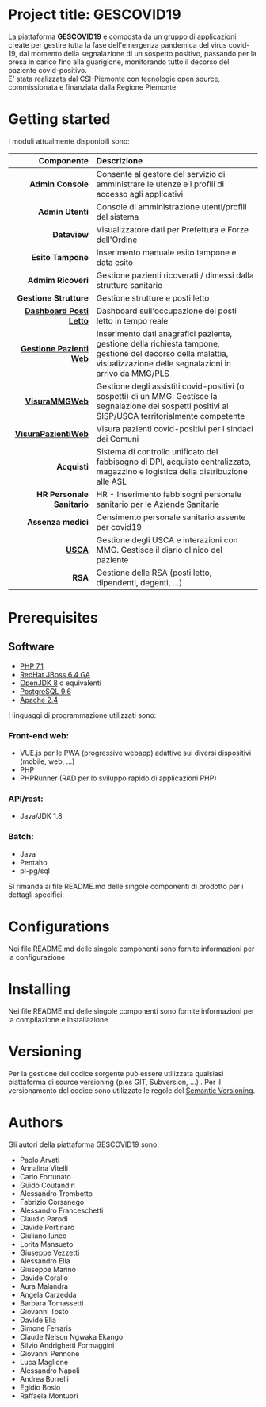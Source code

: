 # Project title: GESCOVID19
La piattaforma **GESCOVID19** è composta da un gruppo di applicazioni create per gestire tutta la fase dell'emergenza pandemica del virus covid-19, dal momento della segnalazione di un sospetto positivo, passando per la presa in carico fino alla guarigione, monitorando tutto il decorso del paziente covid-positivo.  
E' stata realizzata dal CSI-Piemonte con tecnologie open source, commissionata e finanziata dalla Regione Piemonte.  
  
# Getting started  
I moduli attualmente disponibili sono:  
  
| Componente | Descrizione |  
| ---------: | :---------- |  
| **Admin Console** | Consente al gestore del servizio di amministrare le utenze e i profili di accesso agli applicativi |  
| **Admin Utenti** | Console di amministrazione utenti/profili del sistema |  
| **Dataview** | Visualizzatore dati per Prefettura e Forze dell'Ordine |  
|**Esito Tampone** | Inserimento manuale esito tampone e data esito |  
| **Admim Ricoveri** | Gestione pazienti ricoverati / dimessi dalla strutture sanitarie |  
| **Gestione Strutture** | Gestione strutture e posti letto |  
| [**Dashboard Posti Letto**](https://github.com/regione-piemonte/gescovid19-pazientiweb) | Dashboard sull'occupazione dei posti letto in tempo reale |  
|[**Gestione Pazienti Web**](https://github.com/regione-piemonte/gescovid19-gestionepazientiweb) | Inserimento dati anagrafici paziente, gestione della richiesta tampone, gestione del decorso della malattia, visualizzazione delle segnalazioni in arrivo da MMG/PLS |  
| [**VisuraMMGWeb**](https://github.com/regione-piemonte/gescovid19-pazientiweb) | Gestione degli assistiti covid-positivi (o sospetti) di un MMG. Gestisce la segnalazione dei sospetti positivi al SISP/USCA territorialmente competente|  
| [**VisuraPazientiWeb**](https://github.com/regione-piemonte/gescovid19-pazientiweb) | Visura pazienti covid-positivi per i sindaci dei Comuni |  
| **Acquisti** | Sistema di controllo unificato del fabbisogno di DPI, acquisto centralizzato, magazzino e logistica della distribuzione alle ASL |  
| **HR Personale Sanitario** | HR - Inserimento fabbisogni personale sanitario per le Aziende Sanitarie |  
| **Assenza medici** | Censimento personale sanitario assente per covid19 |  
| [**USCA**](https://github.com/regione-piemonte/gescovid19-uscammgapi) | Gestione degli USCA e interazioni con MMG. Gestisce il diario clinico del paziente |    
| **RSA** | Gestione delle RSA (posti letto, dipendenti, degenti, ...) |  
  
# Prerequisites  
## Software  
- [PHP 7.1](https://www.php.net)  
- [RedHat JBoss 6.4 GA](https://developers.redhat.com/products/eap/download)  
- [OpenJDK 8](https://openjdk.java.net/install/) o equivalenti  
- [PostgreSQL 9.6](https://www.postgresql.org/download/)  
- [Apache 2.4](https://www.apache.org)  
  
I linguaggi di programmazione utilizzati sono:  
  
### Front-end web:  
  
- VUE.js per le PWA (progressive webapp) adattive sui diversi dispositivi (mobile, web, ...)  
- PHP  
- PHPRunner (RAD per lo sviluppo rapido di applicazioni PHP)  
  
### API/rest:  
  
- Java/JDK 1.8  
  
### Batch:  
  
- Java  
- Pentaho  
- pl-pg/sql  
  
Si rimanda ai file README.md delle singole componenti di prodotto per i dettagli specifici.  
  
# Configurations  
Nei file README.md delle singole componenti sono fornite informazioni per la configurazione  
  
# Installing  
Nei file README.md delle singole componenti sono fornite informazioni per la compilazione e installazione  
  
# Versioning  
Per la gestione del codice sorgente può essere utilizzata qualsiasi piattaforma di source versioning (p.es GIT, Subversion, ...) . Per il versionamento del codice sono utilizzate le regole del [Semantic Versioning](http://semver.org/).
  
# Authors  
Gli autori della piattaforma GESCOVID19 sono:  
  
- Paolo Arvati  
- Annalina Vitelli  
- Carlo Fortunato  
- Guido Coutandin  
- Alessandro Trombotto  
- Fabrizio Corsanego  
- Alessandro Franceschetti  
- Claudio Parodi  
- Davide Portinaro  
- Giuliano Iunco  
- Lorita Mansueto  
- Giuseppe Vezzetti  
- Alessandro Elia  
- Giuseppe Marino  
- Davide Corallo  
- Aura Malandra  
- Angela Carzedda  
- Barbara Tomassetti  
- Giovanni Tosto  
- Davide Elia  
- Simone Ferraris  
- Claude Nelson Ngwaka Ekango  
- Silvio Andrighetti Formaggini  
- Giovanni Pennone  
- Luca Maglione  
- Alessandro Napoli  
- Andrea Borrelli  
- Egidio Bosio  
- Raffaela Montuori

